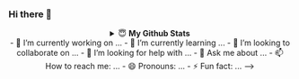 ### Hi there 👋

<div align="center">
<details close>
  <summary>😇 <b>My Github Stats</b></summary>
  <br />
  <p align="center">
    <img height="140"
      src="https://github-readme-stats.vercel.app/api?username=haticeozdemir&show_icons=true&theme=dracula&bg_color=21262D&hide=prs,issues,contribs&hide_border=true"
    />
    <img height="140"
      src="https://github-readme-stats.vercel.app/api/top-langs/?username=haticeozdemir&layout=compact&theme=dracula&bg_color=21262D&hide_border=true"
    />
  </p>
</details>
- 🔭 I’m currently working on ...
- 🌱 I’m currently learning ...
- 👯 I’m looking to collaborate on ...
- 🤔 I’m looking for help with ...
- 💬 Ask me about ...
- 📫 How to reach me: ...
- 😄 Pronouns: ...
- ⚡ Fun fact: ...
-->
